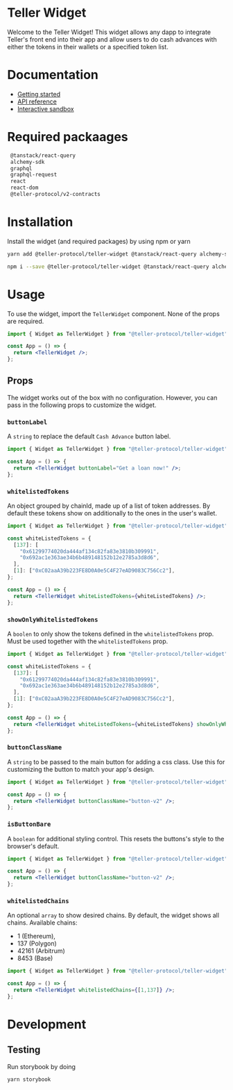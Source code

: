 # Teller Widget

Welcome to the Teller Widget! This widget allows any dapp to integrate Teller's front end into their app and allow users to do cash advances with either the tokens in their wallets or a specified token list.

# Documentation
- [Getting started](https://docs.teller.org/teller-widget/getting-started)
- [API reference](https://docs.teller.org/teller-widget/api-reference)
- [Interactive sandbox](https://widget-storybook.teller.org/)

# Required packaages

```bash
 @tanstack/react-query
 alchemy-sdk
 graphql
 graphql-request
 react
 react-dom
 @teller-protocol/v2-contracts
```

# Installation

Install the widget (and required packages) by using npm or yarn

```bash
yarn add @teller-protocol/teller-widget @tanstack/react-query alchemy-sdk graphql graphql-request react react-dom @teller-protocol/v2-contracts
```

```bash
npm i --save @teller-protocol/teller-widget @tanstack/react-query alchemy-sdk graphql graphql-request react react-dom @teller-protocol/v2-contracts
```

# Usage

To use the widget, import the `TellerWidget` component. None of the props are required.

```jsx
import { Widget as TellerWidget } from "@teller-protocol/teller-widget";

const App = () => {
  return <TellerWidget />;
};
```

## Props

The widget works out of the box with no configuration. However, you can pass in the following props to customize the widget.

### `buttonLabel`

A `string` to replace the default `Cash Advance` button label.

```jsx
import { Widget as TellerWidget } from "@teller-protocol/teller-widget";

const App = () => {
  return <TellerWidget buttonLabel="Get a loan now!" />;
};
```

### `whitelistedTokens`
An object grouped by chainId, made up of a list of token addresses.
By default these tokens show on additionally to the ones in the user's wallet.

```jsx
import { Widget as TellerWidget } from "@teller-protocol/teller-widget";

const whiteListedTokens = {
  [137]: [
    "0x61299774020da444af134c82fa83e3810b309991",
    "0x692ac1e363ae34b6b489148152b12e2785a3d8d6",
  ],
  [1]: ["0xC02aaA39b223FE8D0A0e5C4F27eAD9083C756Cc2"],
};

const App = () => {
  return <TellerWidget whiteListedTokens={whiteListedTokens} />;
};
```

### `showOnlyWhitelistedTokens`

A `boolen` to only show the tokens defined in the `whitelistedTokens` prop.
Must be used together with the `whitelistedTokens` prop.

```jsx
import { Widget as TellerWidget } from "@teller-protocol/teller-widget";

const whiteListedTokens = {
  [137]: [
    "0x61299774020da444af134c82fa83e3810b309991",
    "0x692ac1e363ae34b6b489148152b12e2785a3d8d6",
  ],
  [1]: ["0xC02aaA39b223FE8D0A0e5C4F27eAD9083C756Cc2"],
};

const App = () => {
  return <TellerWidget whiteListedTokens={whiteListedTokens} showOnlyWhitelistedTokens />;
};
```

### `buttonClassName`

A `string` to be passed to the main button for adding a css class. Use this for customizing the button to match your app's design.

```jsx
import { Widget as TellerWidget } from "@teller-protocol/teller-widget";

const App = () => {
  return <TellerWidget buttonClassName="button-v2" />;
};
```

### `isButtonBare`

A `boolean` for additional styling control. This resets the buttons's style to the browser's default.

```jsx
import { Widget as TellerWidget } from "@teller-protocol/teller-widget";

const App = () => {
  return <TellerWidget buttonClassName="button-v2" />;
};
```

### `whitelistedChains`

An optional `array` to show desired chains. By default, the widget shows all chains.
Available chains:
* 1 (Ethereum),
* 137 (Polygon)
* 42161 (Arbitrum)
* 8453 (Base)

```jsx
import { Widget as TellerWidget } from "@teller-protocol/teller-widget";

const App = () => {
  return <TellerWidget whitelistedChains={[1,137]} />;
};

```

# Development

## Testing

Run storybook by doing

```
yarn storybook
```
